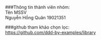 ###Thông tin thành viên nhóm:</br>
Tên                           MSSV </br>
Nguyễn Hồng Quân              19021351 </br>

###github tham khảo chọn lọc: </br>
https://github.com/ddd-by-examples/library </br>
